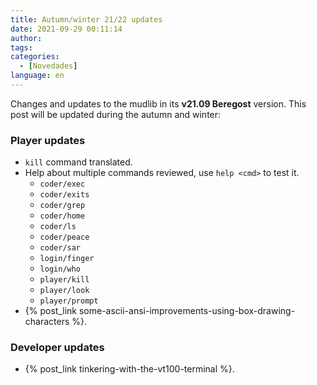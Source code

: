 ```yaml
---
title: Autumn/winter 21/22 updates
date: 2021-09-29 00:11:14
author:
tags:
categories:
  - [Novedades]
language: en
---
```


Changes and updates to the mudlib in its **v21.09 Beregost** version. This post will be updated during the autumn and winter:

### Player updates

  * `kill` command translated.
  * Help about multiple commands reviewed, use `help <cmd>` to test it.
    * `coder/exec`
    * `coder/exits`
    * `coder/grep`
    * `coder/home`
    * `coder/ls`
    * `coder/peace`
    * `coder/sar`
    * `login/finger`
    * `login/who`
    * `player/kill`
    * `player/look`
    * `player/prompt`
  * {% post_link some-ascii-ansi-improvements-using-box-drawing-characters %}.

### Developer updates
  * {% post_link tinkering-with-the-vt100-terminal %}.
